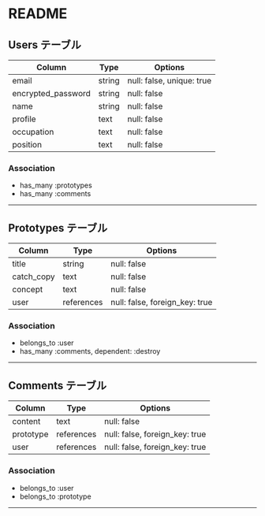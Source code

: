 # README

## Users テーブル

| Column             | Type   | Options                   |
| ------------------ | ------ | ------------------------- |
| email              | string | null: false, unique: true |
| encrypted_password | string | null: false               |
| name               | string | null: false               |
| profile            | text   | null: false               |
| occupation         | text   | null: false               |
| position           | text   | null: false               |

### Association

-   has_many :prototypes
-   has_many :comments

---

## Prototypes テーブル

| Column     | Type       | Options                        |
| ---------- | ---------- | ------------------------------ |
| title      | string     | null: false                    |
| catch_copy | text       | null: false                    |
| concept    | text       | null: false                    |
| user       | references | null: false, foreign_key: true |

### Association

-   belongs_to :user
-   has_many :comments, dependent: :destroy

---

## Comments テーブル

| Column    | Type       | Options                        |
| --------- | ---------- | ------------------------------ |
| content   | text       | null: false                    |
| prototype | references | null: false, foreign_key: true |
| user      | references | null: false, foreign_key: true |

### Association

-   belongs_to :user
-   belongs_to :prototype

---
